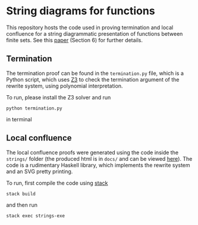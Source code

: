 # String diagrams for functions

This repository hosts the code used in proving termination and local confluence for a string diagrammatic presentation of functions between finite sets. See this [paper](https://gdlyrttnap.pl/resources/papers/syco1.pdf) (Section 6) for further details.


## Termination
The termination proof can be found in the `termination.py` file, which is a Python script, which uses [Z3](https://github.com/Z3Prover/z3) to check the termination argument of the rewrite system, using polynomial interpretation.

To run, please install the Z3 solver and run 
```
python termination.py
```
in terminal

## Local confluence

The local confluence proofs were generated using the code inside the `strings/` folder (the produced html is in `docs/` and can be viewed [here](https://goodlyrottenapple.github.io/string-diagrams-functions/confluence.html)). The code is a rudimentary Haskell library, which implements the rewrite system and an SVG pretty printing. 

To run, first compile the code using [stack](https://docs.haskellstack.org/en/stable/README/)
```
stack build
```
and then run
```
stack exec strings-exe
```
